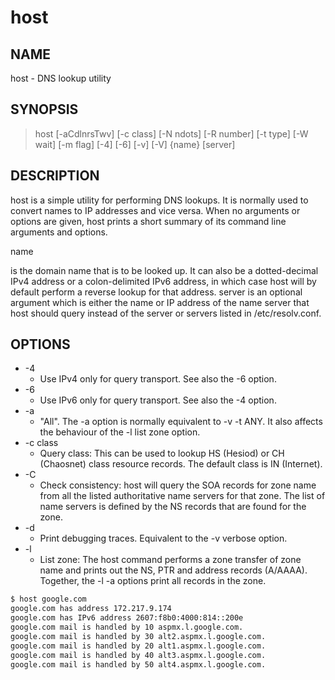 # host

## NAME

host - DNS lookup utility

## SYNOPSIS

> host [-aCdlnrsTwv] [-c class] [-N ndots] [-R number] [-t type] [-W wait] [-m flag] [-4] [-6] [-v] [-V] {name} [server]

## DESCRIPTION

host is a simple utility for performing DNS lookups. It is normally used to convert names to IP addresses and vice versa. When no arguments or options are given, host prints a short summary of its command line arguments and options.

name

is the domain name that is to be looked up. It can also be a dotted-decimal IPv4 address or a colon-delimited IPv6 address, in which case host will by default perform a reverse lookup for that address.  server is an optional argument which is either the name or IP address of the name server that host should query instead of the server or servers listed in /etc/resolv.conf.

## OPTIONS

* -4
  * Use IPv4 only for query transport. See also the -6 option.
* -6
  * Use IPv6 only for query transport. See also the -4 option.
* -a
  * "All". The -a option is normally equivalent to -v -t ANY. It also affects the behaviour of the -l list zone option.
* -c class
  * Query class: This can be used to lookup HS (Hesiod) or CH (Chaosnet) class resource records. The default class is IN (Internet).
* -C
  * Check consistency: host will query the SOA records for zone name from all the listed authoritative name servers for that zone. The list of name servers is defined by the NS records that are found for the zone.
* -d
  * Print debugging traces. Equivalent to the -v verbose option.
* -l
  * List zone: The host command performs a zone transfer of zone name and prints out the NS, PTR and address records (A/AAAA). Together, the -l -a options print all records in the zone.
  
```bash
$ host google.com
google.com has address 172.217.9.174
google.com has IPv6 address 2607:f8b0:4000:814::200e
google.com mail is handled by 10 aspmx.l.google.com.
google.com mail is handled by 30 alt2.aspmx.l.google.com.
google.com mail is handled by 20 alt1.aspmx.l.google.com.
google.com mail is handled by 40 alt3.aspmx.l.google.com.
google.com mail is handled by 50 alt4.aspmx.l.google.com.
```
